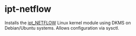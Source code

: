 # ipt-netflow

Installs the [ipt_NETFLOW](https://github.com/aabc/ipt-netflow) Linux kernel module
using DKMS on Debian/Ubuntu systems. Allows configuration via sysctl.

